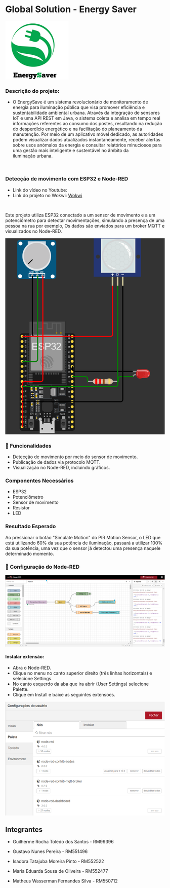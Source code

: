 # Global Solution - Energy Saver

<img src="img/Logo%20GS.jpg" alt="Logo GS" width="200">

### Descrição do projeto: <br>

- O EnergySave é um sistema revolucionário de monitoramento de energia para iluminação pública que visa promover eficiência e sustentabilidade ambiental urbana. Através da integração de sensores IoT e uma API REST em Java, o sistema coleta e analisa em tempo real informações referentes ao consumo dos postes, resultando na redução do desperdício energético e na facilitação do planeamento da manutenção. Por meio de um aplicativo móvel dedicado, as autoridades podem visualizar dados atualizados instantaneamente, receber alertas sobre usos anómalos da energia e consultar relatórios minuciosos para uma gestão mais inteligente e sustentável no âmbito da iluminação urbana.
<br>

### Detecção de movimento com ESP32 e Node-RED

- Link do vídeo no Youtube:
- Link do projeto no Wokwi: <a href="https://wokwi.com/projects/415226947604233217">Wokwi</a>
</br>

Este projeto utiliza ESP32 conectado a um sensor de movimento e a um potenciômetro para detectar movimentações, simulando a presença de uma pessoa na rua por exemplo, Os dados são enviados para um broker MQTT e visualizados no Node-RED.

![Circuito](img/Circuito.png)

### 🚀 Funcionalidades

- Detecção de movimento por meio do sensor de movimento.
- Publicação de dados via protocolo MQTT.
- Visualização no Node-RED, incluindo gráficos.

### Componentes Necessários
- ESP32
- Potenciômetro
- Sensor de movimento
- Resistor
- LED

### Resultado Esperado

Ao pressionar o botão "Simulate Motion" do PIR Motion Sensor, o LED que está utilizando 60% da sua potência de iluminação, passará a utilizar 100% da sua potência, uma vez que o sensor já detectou uma presença naquele determinado momento.

### 📌 Configuração do Node-RED

![Node-RED](img/Node%20Red.png)

#### Instalar extensão:

- Abra o Node-RED.
- Clique no menu no canto superior direito (três linhas horizontais) e selecione Settings.
- No canto esquerdo da aba que ira abrir (User Settings) selecione Palette.
- Clique em Install e baixe as seguintes extensoes.

![Paletas](img/Paletas.png)

## Integrantes
- Guilherme Rocha Toledo dos Santos - RM99396
  <br>
  
- Gustavo Nunes Pereira - RM551496
  <br>
  
- Isadora Tatajuba Moreira Pinto - RM552522
  <br>
   
- Maria Eduarda Sousa de Oliveira - RM552477
  <br>
  
- Matheus Wasserman Fernandes Silva - RM550712
  <br>
